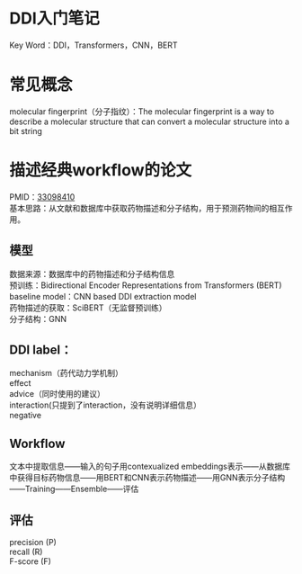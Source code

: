 # DDI入门笔记
Key Word：DDI，Transformers，CNN，BERT

# 常见概念
molecular fingerprint（分子指纹）：The molecular fingerprint is a way to describe a molecular structure that can convert a molecular structure into a bit string 

# 描述经典workflow的论文
PMID：[33098410](https://www.ncbi.nlm.nih.gov/pmc/articles/PMC8289381/)   
基本思路：从文献和数据库中获取药物描述和分子结构，用于预测药物间的相互作用。

## 模型
数据来源：数据库中的药物描述和分子结构信息  
预训练：Bidirectional Encoder Representations from Transformers (BERT)  
baseline model：CNN based DDI extraction model  
药物描述的获取：SciBERT（无监督预训练）  
分子结构：GNN  

## DDI label：
mechanism（药代动力学机制）  
effect  
advice（同时使用的建议）  
interaction(只提到了interaction，没有说明详细信息）  
negative  

## Workflow
文本中提取信息——输入的句子用contexualized embeddings表示——从数据库中获得目标药物信息——用BERT和CNN表示药物描述——用GNN表示分子结构——Training——Ensemble——评估

## 评估
precision (P)  
recall (R)  
F-score (F)  
